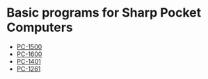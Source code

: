 # Basic programs for Sharp Pocket Computers

- [PC-1500](PC-1500/basic/README.md)
- [PC-1600](PC-1600/basic/README.md)
- [PC-1401](PC-1401/basic/README.md)
- [PC-1261](PC-1261/basic/README.md)
